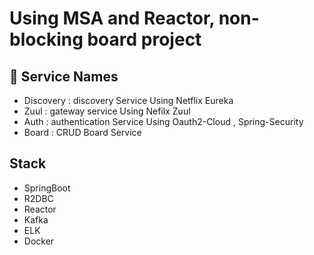 # Using MSA  and Reactor, non-blocking board project



## 👊 Service Names

- Discovery : discovery Service Using Netflix Eureka
- Zuul : gateway service Using Nefilx Zuul
- Auth : authentication Service Using Oauth2-Cloud , Spring-Security
- Board  : CRUD Board Service 





## Stack

- SpringBoot
- R2DBC
- Reactor
- Kafka
- ELK
- Docker